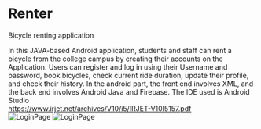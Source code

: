 # Renter
Bicycle renting application

In this JAVA-based Android application,
students and staff can rent a bicycle from the college
campus by creating their accounts on the Application.
Users can register and log in using their Username and
password, book bicycles, check current ride duration,
update their profile, and check their history. In the
android part, the front end involves XML, and the back
end involves Android Java and Firebase. The IDE used is
Android Studio 
<br>
https://www.irjet.net/archives/V10/i5/IRJET-V10I5157.pdf
<br>
![LoginPage](https://github.com/Tron8268/Renter/assets/82048036/107aa3d8-8ee3-4c1f-a3bf-d3a43b91f308)
![LoginPage](https://github.com/Tron8268/Renter/assets/82048036/5e9573ee-b595-49ad-8e43-67bbad93d926)

